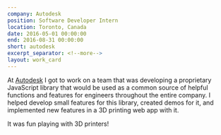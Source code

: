 ```yaml
---
company: Autodesk
position: Software Developer Intern
location: Toronto, Canada
date: 2016-05-01 00:00:00
end: 2016-08-31 00:00:00
short: autodesk
excerpt_separator: <!--more-->
layout: work_card
---
```


At [Autodesk](https://www.autodesk.ca/en/solutions/3d-printing) I got to work on a team that was developing a proprietary JavaScript library that would be used as a common source of helpful functions and features for engineers throughout the entire company. I helped develop small features for this library, created demos for it, and implemented new features in a 3D printing web app with it. 

It was fun playing with 3D printers!